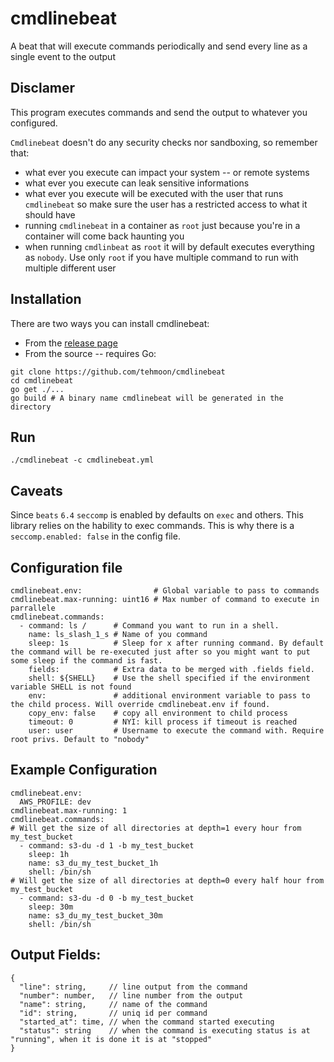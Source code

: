 # cmdlinebeat
A beat that will execute commands periodically and send every line as a single event to the output

## Disclamer
This program executes commands and send the output to whatever you configured.

`Cmdlinebeat` doesn't do any security checks nor sandboxing, so remember that:

  - what ever you execute can impact your system -- or remote systems
  - what ever you execute can leak sensitive informations
  - what ever you execute will be executed with the user that runs `cmdlinebeat` so make sure the user has a restricted access to what it should have
  - running `cmdlinebeat` in a container as `root` just because you're in a container will come back haunting you
  - when running `cmdlinbeat` as `root` it will by default executes everything as `nobody`. Use only `root` if you have multiple command to run
    with multiple different user

## Installation
There are two ways you can install cmdlinebeat:

  - From the [release page](https://github.com/tehmoon/cmdlinebeat/releases)
  - From the source -- requires Go:
```
git clone https://github.com/tehmoon/cmdlinebeat
cd cmdlinebeat
go get ./...
go build # A binary name cmdlinebeat will be generated in the directory
```

## Run

```
./cmdlinebeat -c cmdlinebeat.yml
```

## Caveats

Since `beats` `6.4` `seccomp` is enabled by defaults on `exec` and others. This library relies on the hability to exec commands. This is why there is a `seccomp.enabled: false` in the config file.

## Configuration file

```
cmdlinebeat.env:                # Global variable to pass to commands
cmdlinebeat.max-running: uint16 # Max number of command to execute in parrallele
cmdlinebeat.commands:
  - command: ls /      # Command you want to run in a shell.
    name: ls_slash_1_s # Name of you command
    sleep: 1s          # Sleep for x after running command. By default the command will be re-executed just after so you might want to put some sleep if the command is fast.
    fields:            # Extra data to be merged with .fields field.
    shell: ${SHELL}    # Use the shell specified if the environment variable SHELL is not found
    env:               # additional environment variable to pass to the child process. Will override cmdlinebeat.env if found.
    copy_env: false    # copy all environment to child process
    timeout: 0         # NYI: kill process if timeout is reached
    user: user         # Username to execute the command with. Require root privs. Default to "nobody"
```

## Example Configuration

```
cmdlinebeat.env:
  AWS_PROFILE: dev
cmdlinebeat.max-running: 1
cmdlinebeat.commands:
# Will get the size of all directories at depth=1 every hour from my_test_bucket
  - command: s3-du -d 1 -b my_test_bucket
    sleep: 1h
    name: s3_du_my_test_bucket_1h
    shell: /bin/sh
# Will get the size of all directories at depth=0 every half hour from my_test_bucket
  - command: s3-du -d 0 -b my_test_bucket
    sleep: 30m
    name: s3_du_my_test_bucket_30m
    shell: /bin/sh
```

## Output Fields:

```
{
  "line": string,     // line output from the command
  "number": number,   // line number from the output
  "name": string,     // name of the command
  "id": string,       // uniq id per command
  "started_at": time, // when the command started executing
  "status": string    // when the command is executing status is at "running", when it is done it is at "stopped"
}
```
